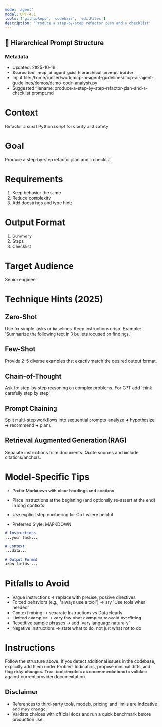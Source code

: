 ```yaml
---
mode: 'agent'
model: GPT-4.1
tools: ['githubRepo', 'codebase', 'editFiles']
description: 'Produce a step-by-step refactor plan and a checklist'
---
```

## 🧭 Hierarchical Prompt Structure

### Metadata
- Updated: 2025-10-16
- Source tool: mcp_ai-agent-guid_hierarchical-prompt-builder
- Input file: /home/runner/work/mcp-ai-agent-guidelines/mcp-ai-agent-guidelines/demos/demo-code-analysis.py
- Suggested filename: produce-a-step-by-step-refactor-plan-and-a-checklist.prompt.md

# Context
Refactor a small Python script for clarity and safety

# Goal
Produce a step-by-step refactor plan and a checklist

# Requirements
1. Keep behavior the same
2. Reduce complexity
3. Add docstrings and type hints

# Output Format
1. Summary
2. Steps
3. Checklist

# Target Audience
Senior engineer

# Technique Hints (2025)

## Zero-Shot
Use for simple tasks or baselines. Keep instructions crisp. Example: 'Summarize the following text in 3 bullets focused on findings.'

## Few-Shot
Provide 2–5 diverse examples that exactly match the desired output format.

## Chain-of-Thought
Ask for step-by-step reasoning on complex problems. For GPT add 'think carefully step by step'.

## Prompt Chaining
Split multi-step workflows into sequential prompts (analyze ➜ hypothesize ➜ recommend ➜ plan).

## Retrieval Augmented Generation (RAG)
Separate instructions from documents. Quote sources and include citations/anchors.
# Model-Specific Tips

- Prefer Markdown with clear headings and sections
- Place instructions at the beginning (and optionally re-assert at the end) in long contexts
- Use explicit step numbering for CoT where helpful

- Preferred Style: MARKDOWN

```md
# Instructions
...your task...

# Context
...data...

# Output Format
JSON fields ...
```

# Pitfalls to Avoid

- Vague instructions → replace with precise, positive directives
- Forced behaviors (e.g., 'always use a tool') → say 'Use tools when needed'
- Context mixing → separate Instructions vs Data clearly
- Limited examples → vary few-shot examples to avoid overfitting
- Repetitive sample phrases → add 'vary language naturally'
- Negative instructions → state what to do, not just what not to do

# Instructions
Follow the structure above. If you detect additional issues in the codebase, explicitly add them under Problem Indicators, propose minimal diffs, and flag risky changes. Treat tools/models as recommendations to validate against current provider documentation.

## Disclaimer
- References to third-party tools, models, pricing, and limits are indicative and may change.
- Validate choices with official docs and run a quick benchmark before production use.

